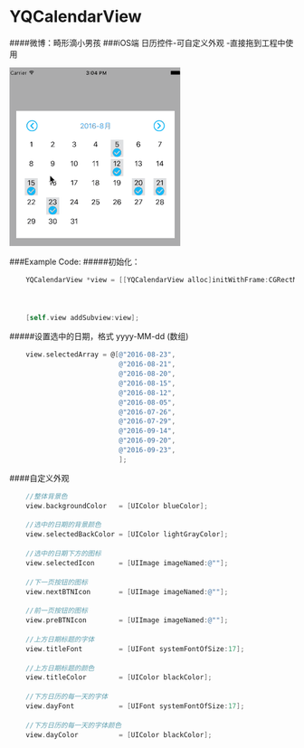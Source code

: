 # YQCalendarView
####微博：畸形滴小男孩
###iOS端 日历控件-可自定义外观
-直接拖到工程中使用

 ![image](https://github.com/976431yang/YQCalendarView/blob/master/DEMO/ScreenShot/screenshot.gif)

###Example Code:
#####初始化：
```objective-c
	YQCalendarView *view = [[YQCalendarView alloc]initWithFrame:CGRectMake(20,
                                                                           100,
                                                                           self.view.frame.size.width-40,
                                                                           300)];
    [self.view addSubview:view];
```
#####设置选中的日期，格式 yyyy-MM-dd (数组)
```objective-c
    view.selectedArray = @[@"2016-08-23",
                           @"2016-08-21",
                           @"2016-08-20",
                           @"2016-08-15",
                           @"2016-08-12",
                           @"2016-08-05",
                           @"2016-07-26",
                           @"2016-07-29",
                           @"2016-09-14",
                           @"2016-09-20",
                           @"2016-09-23",
                           ];
```

####自定义外观
```objective-c
	//整体背景色
    view.backgroundColor   = [UIColor blueColor];

    //选中的日期的背景颜色
    view.selectedBackColor = [UIColor lightGrayColor];

    //选中的日期下方的图标
    view.selectedIcon      = [UIImage imageNamed:@""];

    //下一页按钮的图标
    view.nextBTNIcon       = [UIImage imageNamed:@""];

    //前一页按钮的图标
    view.preBTNIcon        = [UIImage imageNamed:@""];

    //上方日期标题的字体
    view.titleFont         = [UIFont systemFontOfSize:17];

    //上方日期标题的颜色
    view.titleColor        = [UIColor blackColor];

    //下方日历的每一天的字体
    view.dayFont           = [UIFont systemFontOfSize:17];

    //下方日历的每一天的字体颜色
    view.dayColor          = [UIColor blackColor];


```




